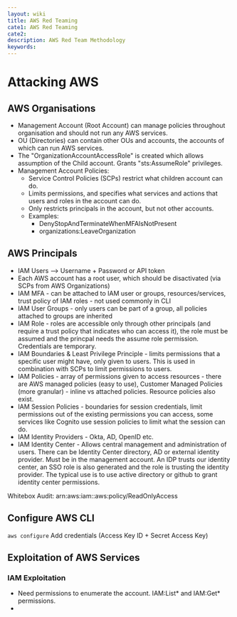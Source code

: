```yaml
---
layout: wiki
title: AWS Red Teaming
cate1: AWS Red Teaming
cate2:
description: AWS Red Team Methodology
keywords: 
---
```


# Attacking AWS

## AWS Organisations
  - Management Account (Root Account) can manage policies throughout organisation and should not run any AWS services.
  - OU (Directories) can contain other OUs and accounts, the accounts of which can run AWS services.
  - The "OrganizationAccountAccessRole" is created which allows assumption of the Child account. Grants "sts:AssumeRole" privileges.
  - Management Account Policies:
    - Service Control Policies (SCPs) restrict what children account can do.
    - Limits permissions, and specifies what services and actions that users and roles in the account can do.
    - Only restricts principals in the account, but not other accounts.
    - Examples:
      - DenyStopAndTerminateWhenMFAIsNotPresent
      - organizations:LeaveOrganization

## AWS Principals
  - IAM Users --> Username + Password or API token
  - Each AWS account has a root user, which should be disactivated (via SCPs from AWS Organizations)
  - IAM MFA - can be attached to IAM user or groups, resources/services, trust policy of IAM roles - not used commonly in CLI
  - IAM User Groups - only users can be part of a group, all policies attached to groups are inherited
  - IAM Role - roles are accessible only through other principals (and require a trust policy that indicates who can access it), the role must be assumed and the princpal needs the assume role permission. Credentials are temporary.
  - IAM Boundaries & Least Privilege Principle - limits permissions that a specific user might have, only given to users. This is used in combination with SCPs to limit permissions to users.
  - IAM Policies - array of permissions given to access resources - there are AWS managed policies (easy to use), Customer Managed Policies (more granular) - inline vs attached policies. Resource policies also exist.
  - IAM Session Policies - boundaries for session credentials, limit permissions out of the existing permissions you can access, some services like Cognito use session policies to limit what the session can do.
  - IAM Identity Providers - Okta, AD, OpenID etc.
  - IAM Identity Center - Allows central management and administration of users. There can be Identity Center directory, AD or external identity provider. Must be in the management account. An IDP trusts our identity center, an SSO role is also generated and the role is trusting the identity provider. The typical use is to use active directory or github to grant identity center permissions.

Whitebox Audit: arn:aws:iam::aws:policy/ReadOnlyAccess

## Configure AWS CLI
```aws configure```
Add credentials (Access Key ID + Secret Access Key)

## Exploitation of AWS Services
### IAM Exploitation
  - Need permissions to enumerate the account. IAM:List* and IAM:Get* permissions.
  - 
    

